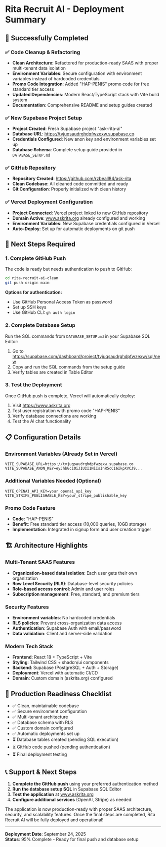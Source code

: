 # Rita Recruit AI - Deployment Summary

## 🎉 Successfully Completed

### ✅ Code Cleanup & Refactoring
- **Clean Architecture**: Refactored for production-ready SAAS with proper multi-tenant data isolation
- **Environment Variables**: Secure configuration with environment variables instead of hardcoded credentials
- **Promo Code Integration**: Added "HAP-PENIS" promo code for free standard tier access
- **Updated Dependencies**: Modern React/TypeScript stack with Vite build system
- **Documentation**: Comprehensive README and setup guides created

### ✅ New Supabase Project Setup
- **Project Created**: Fresh Supabase project "ask-rita-ai" 
- **Database URL**: https://tvjuqsaudrghdpfwzexw.supabase.co
- **Credentials Configured**: New anon key and environment variables set up
- **Database Schema**: Complete setup guide provided in `DATABASE_SETUP.md`

### ✅ GitHub Repository
- **Repository Created**: https://github.com/rzbeall84/ask-rita
- **Clean Codebase**: All cleaned code committed and ready
- **Git Configuration**: Properly initialized with clean history

### ✅ Vercel Deployment Configuration  
- **Project Connected**: Vercel project linked to new GitHub repository
- **Domain Active**: www.askrita.org already configured and working
- **Environment Variables**: New Supabase credentials configured in Vercel
- **Auto-Deploy**: Set up for automatic deployments on git push

## 🔧 Next Steps Required

### 1. Complete GitHub Push
The code is ready but needs authentication to push to GitHub:

```bash
cd rita-recruit-ai-clean
git push origin main
```

**Options for authentication:**
- Use GitHub Personal Access Token as password
- Set up SSH keys
- Use GitHub CLI: `gh auth login`

### 2. Complete Database Setup
Run the SQL commands from `DATABASE_SETUP.md` in your Supabase SQL Editor:

1. Go to https://supabase.com/dashboard/project/tvjuqsaudrghdpfwzexw/sql/new
2. Copy and run the SQL commands from the setup guide
3. Verify tables are created in Table Editor

### 3. Test the Deployment
Once GitHub push is complete, Vercel will automatically deploy:

1. Visit https://www.askrita.org
2. Test user registration with promo code "HAP-PENIS"
3. Verify database connections are working
4. Test the AI chat functionality

## 📋 Configuration Details

### Environment Variables (Already Set in Vercel)
```
VITE_SUPABASE_URL=https://tvjuqsaudrghdpfwzexw.supabase.co
VITE_SUPABASE_ANON_KEY=eyJhbGciOiJIUzI1NiIsInR5cCI6IkpXVCJ9...
```

### Additional Variables Needed (Optional)
```
VITE_OPENAI_API_KEY=your_openai_api_key
VITE_STRIPE_PUBLISHABLE_KEY=your_stripe_publishable_key
```

### Promo Code Feature
- **Code**: "HAP-PENIS"
- **Benefit**: Free standard tier access (10,000 queries, 10GB storage)
- **Implementation**: Integrated in signup form and user creation trigger

## 🏗️ Architecture Highlights

### Multi-Tenant SAAS Features
- **Organization-based data isolation**: Each user gets their own organization
- **Row Level Security (RLS)**: Database-level security policies
- **Role-based access control**: Admin and user roles
- **Subscription management**: Free, standard, and premium tiers

### Security Features
- **Environment variables**: No hardcoded credentials
- **RLS policies**: Prevent cross-organization data access  
- **Authentication**: Supabase Auth with email/password
- **Data validation**: Client and server-side validation

### Modern Tech Stack
- **Frontend**: React 18 + TypeScript + Vite
- **Styling**: Tailwind CSS + shadcn/ui components
- **Backend**: Supabase (PostgreSQL + Auth + Storage)
- **Deployment**: Vercel with automatic CI/CD
- **Domain**: Custom domain (askrita.org) configured

## 🚀 Production Readiness Checklist

- ✅ Clean, maintainable codebase
- ✅ Secure environment configuration
- ✅ Multi-tenant architecture
- ✅ Database schema with RLS
- ✅ Custom domain configured
- ✅ Automatic deployments set up
- ⏳ Database tables created (pending SQL execution)
- ⏳ GitHub code pushed (pending authentication)
- ⏳ Final deployment testing

## 📞 Support & Next Steps

1. **Complete the GitHub push** using your preferred authentication method
2. **Run the database setup SQL** in Supabase SQL Editor  
3. **Test the application** at www.askrita.org
4. **Configure additional services** (OpenAI, Stripe) as needed

The application is now production-ready with proper SAAS architecture, security, and scalability features. Once the final steps are completed, Rita Recruit AI will be fully deployed and operational!

---

**Deployment Date**: September 24, 2025  
**Status**: 95% Complete - Ready for final push and database setup
